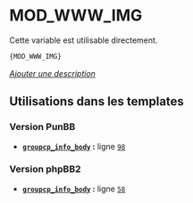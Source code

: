 # MOD_WWW_IMG


Cette variable est utilisable directement.

```html
{MOD_WWW_IMG}
```

[*Ajouter une description*](https://fa-tvars.appspot.com/var/MOD_WWW_IMG)

## Utilisations dans les templates

### Version PunBB
* __[`groupcp_info_body`](../tpl/var/punbb/groupcp_info_body.md#readme) :__ ligne [`98`](../tpl/src/punbb/groupcp_info_body.tpl#L98)

### Version phpBB2
* __[`groupcp_info_body`](../tpl/var/subsilver/groupcp_info_body.md#readme) :__ ligne [`58`](../tpl/src/subsilver/groupcp_info_body.tpl#L58)